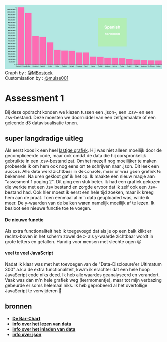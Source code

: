 ![cover](voorbeeld.png)
Graph by : [@MBostock](https://github.com/mbostock)<br>
Customisation by : [@muise001](https://github.com/muise001)

# Assessment 1

Bij deze opdracht konden we kiezen tussen een .json-, een .csv- en een .tsv-bestand. Deze moesten we doormiddel van een zelfgemaakte of een geleende d3 datavisualisatie tonen.

## super langdradige uitleg 

Als eerst koos ik een heel [lastige grafiek](https://bl.ocks.org/mbostock/3686329aa6e1f5938df8eef12ec353fe). Hij was niet alleen moeilijk door de gecompliceerde code, maar ook omdat de data die hij oorspronkelijk gebruikte in een .csv-bestand zat. Om het mezelf nog moeilijker te maken probeerde ik om hem ook nog eens om te schrijven naar .json. Dit leek een succes. Alle data werd zichtbaar in de console, maar er was geen grafiek te bekennen. Na uren gekloot gaf ik het op. Ik maakte een nieuw mapje aan "assesment 1 poging 2". Dit ging een stuk beter. Ik had een grafiek gekozen die werkte met een .tsv bestand en zorgde ervoor dat ik zelf ook een .tsv-bestand had. Ook hier moest ik eerst een hele tijd zoeken, maar ik kreeg hem aan de praat. Toen eenmaal al m'n data geuploaded was, wilde ik meer. De y-waarden van de balken waren namelijk moeilijk af te lezen. Ik besloot een nieuwe functie toe te voegen.

#### De nieuwe functie

Als extra functionaliteit heb ik toegevoegd dat als je op een balk klikt er rechts-boven in het scherm zowel de x- als y-waarde zichtbaar wordt in grote letters en getallen. Handig voor mensen met slechte ogen :wink:

#### veel te veel JavaScript

Nadat ik klaar was met het toevoegen van de "Data-Disclosure'er Ultimatum 300" a.k.a de extra functionaliteit, kwam ik erachter dat een hele hoop JavaScript code niks deed. Ik heb alle waardes geanalyseerd en verandert. Vaak was dan m'n hele grafiek weg (leermomentje), maar tot mijn verbazing gebeurde er soms helemaal niks. Ik heb geprobeerd al het overtollige JavaScript te verwijderen :angel:

## bronnen

* [__De Bar-Chart__](https://bl.ocks.org/mbostock/3885304)
* [__info over het lezen van data__](http://learnjsdata.com/read_data.html)
* [__info over het inladen van data__](http://www.knowstack.com/different-ways-of-loading-a-d3js-data/)
* [__info over json__](https://www.dashingd3js.com/using-json-to-simplify-code)
 

